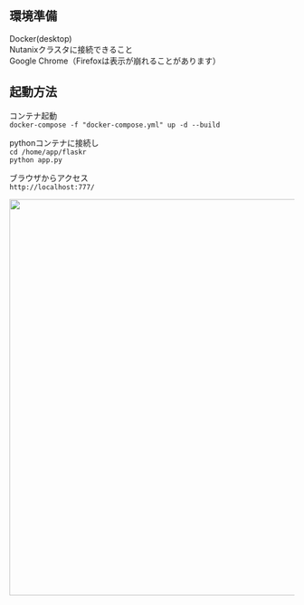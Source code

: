 ## 環境準備
Docker(desktop)  
Nutanixクラスタに接続できること  
Google Chrome（Firefoxは表示が崩れることがあります）  
  

## 起動方法
コンテナ起動  
`docker-compose -f "docker-compose.yml" up -d --build`  
  
pythonコンテナに接続し  
`cd /home/app/flaskr`  
`python app.py`  
  
ブラウザからアクセス  
`http://localhost:777/`  
  
<image src="https://user-images.githubusercontent.com/64240365/159132032-d33f259d-f80c-45ec-8595-922e399808df.png" width="700px"> 
